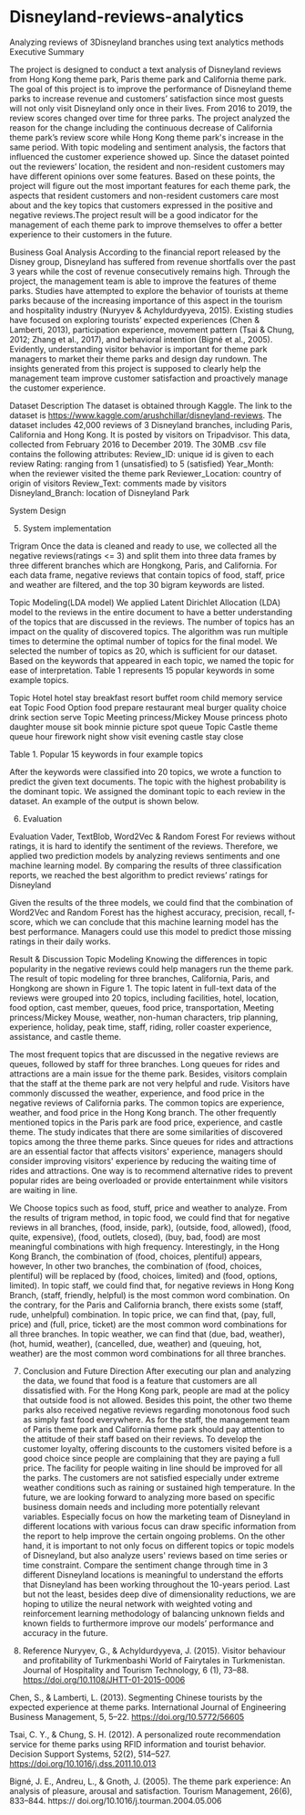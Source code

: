 # Disneyland-reviews-analytics
Analyzing  reviews of 3Disneyland branches using text analytics methods
Executive Summary

The project is designed to conduct a text analysis of Disneyland reviews from Hong Kong theme park, Paris theme park and California theme park. The goal of this project is to improve the performance of Disneyland theme parks to increase revenue and customers’ satisfaction since most guests will not only visit Disneyland only once in their lives. 
From 2016 to 2019, the review scores changed over time for three parks. The project analyzed the reason for the change including the continuous decrease of California theme park’s review score while Hong Kong theme park's increase in the same period. With topic modeling and sentiment analysis, the factors that influenced the customer experience showed up. Since the dataset pointed out the reviewers’ location, the resident and non-resident customers may have different opinions over some features. Based on these points, the project will figure out the most important features for each theme park, the aspects that resident customers and non-resident customers care most about and the key topics that customers expressed in the positive and negative reviews.The project result will be a good indicator for the management of each theme park to improve themselves to offer a better experience to their customers in the future. 

Business Goal Analysis 
According to the financial report released by the Disney group, Disneyland has suffered from revenue shortfalls over the past 3 years while the cost of revenue consecutively remains high. Through the project, the management team is able to improve the features of theme parks. 
Studies have attempted to explore the behavior of tourists at theme parks because of the increasing importance of this aspect in the tourism and hospitality industry (Nuryyev & Achyldurdyyeva, 2015). Existing studies have focused on exploring tourists’ expected experiences (Chen & Lamberti, 2013), participation experience, movement pattern (Tsai & Chung, 2012; Zhang et al., 2017), and behavioral intention (Bigné et al., 2005). Evidently, understanding visitor behavior is important for theme park managers to market their theme parks and design day rundown. The insights generated from this project is supposed to clearly help the management team improve customer satisfaction and proactively manage the customer experience. 

Dataset Description
The dataset is obtained through Kaggle. The link to the dataset is https://www.kaggle.com/arushchillar/disneyland-reviews. The dataset includes 42,000 reviews of 3 Disneyland branches, including Paris, California and Hong Kong. It is posted by visitors on Tripadvisor. This data, collected from February 2016 to December 2019. The 30MB .csv file contains the following attributes:
Review_ID: unique id is given to each review
Rating: ranging from 1 (unsatisfied) to 5 (satisfied)
Year_Month: when the reviewer visited the theme park
Reviewer_Location: country of origin of visitors
Review_Text: comments made by visitors
Disneyland_Branch: location of Disneyland Park





System Design 



5. System implementation 


Trigram
Once the data is cleaned and ready to use, we collected all the negative reviews(ratings <= 3) and split them into three data frames by three different branches which are Hongkong, Paris, and California. For each data frame, negative reviews that contain topics of food, staff, price and weather are filtered, and the top 30 bigram keywords are listed.




Topic Modeling(LDA model) 
We applied Latent Dirichlet Allocation (LDA) model to the reviews in the entire document to have a better understanding of the topics that are discussed in the reviews. The number of topics has an impact on the quality of discovered topics. The algorithm was run multiple times to determine the optimal number of topics for the final model. We selected the number of topics as 20, which is sufficient for our dataset. Based on the keywords that appeared in each topic, we named the topic for ease of interpretation. Table 1 represents 15 popular keywords in some example topics. 

Topic Hotel
hotel
stay
breakfast
resort
buffet
room
child 
memory
service
eat
Topic Food Option 
food
prepare
restaurant
meal 
burger 
quality
choice
drink 
section
serve 
Topic Meeting princess/Mickey Mouse
princess
photo
daughter 
mouse
sit
book
minnie
picture
spot
queue
Topic Castle theme 
queue
hour
firework
night
show
visit
evening
castle
stay
close


Table 1. Popular 15 keywords in four example topics 

After the keywords were classified into 20 topics, we wrote a function to predict the given text documents. The topic with the highest probability is the dominant topic. We assigned the dominant topic to each review in the dataset. An example of the output is shown below. 


6. Evaluation 

Evaluation 
Vader, TextBlob, Word2Vec & Random Forest
For reviews without ratings, it is hard to identify the sentiment of the reviews. Therefore, we applied two prediction models by analyzing reviews sentiments and one machine learning model. By comparing the results of three classification reports, we reached the best algorithm to predict reviews’ ratings for Disneyland 
   




        

Given the results of the three models, we could find that the combination of Word2Vec and Random Forest has the highest accuracy, precision, recall, f-score, which we can conclude that this machine learning model has the best performance. Managers could use this model to predict those missing ratings in their daily works.

Result & Discussion 
Topic Modeling 
Knowing the differences in topic popularity in the negative reviews could help managers run the theme park. The result of topic modeling for three branches, California, Paris, and Hongkong are shown in Figure 1. The topic latent in full-text data of the reviews were grouped into 20 topics, including facilities, hotel, location, food option, cast member, queues, food price, transportation, Meeting princess/Mickey Mouse, weather, non-human characters, trip planning, experience, holiday, peak time, staff, riding, roller coaster experience, assistance, and castle theme. 



The most frequent topics that are discussed in the negative reviews are queues, followed by staff for three branches. Long queues for rides and attractions are a main issue for the theme park. Besides, visitors complain that the staff at the theme park are not very helpful and rude. Visitors have commonly discussed the weather, experience, and food price in the negative reviews of California parks. The common topics are experience, weather, and food price in the Hong Kong branch. The other frequently mentioned topics in the Paris park are food price, experience, and castle theme. The study indicates that there are some similarities of discovered topics among the three theme parks. Since queues for rides and attractions are an essential factor that affects visitors' experience, managers should consider improving visitors' experience by reducing the waiting time of rides and attractions. One way is to recommend alternative rides to prevent popular rides are being overloaded or provide entertainment while visitors are waiting in line.  

We Choose topics such as food, stuff, price and weather to analyze. From the results of trigram method, in topic food, we could find that for negative reviews in all branches, (food, inside, park), (outside, food, allowed), (food, quite, expensive), (food, outlets, closed), (buy, bad, food) are most meaningful combinations with high frequency. Interestingly, in the Hong Kong Branch, the combination of (food, choices, plentiful) appears, however, In other two branches, the combination of (food, choices, plentiful) will be replaced by (food, choices, limited) and (food, options, limited).
In topic staff, we could find that, for negative reviews in Hong Kong Branch, (staff, friendly, helpful) is the most common word combination. On the contrary, for the Paris and California branch, there exists some (staff, rude, unhelpful) combination.
In topic price, we can find that, (pay, full, price) and (full, price, ticket) are the most common word combinations for all three branches.
In topic weather, we can find that (due, bad, weather), (hot, humid, weather), (cancelled, due, weather) and (queuing, hot, weather) are the most common word combinations for all three branches.




















7. Conclusion and Future Direction
After executing our plan and analyzing the data, we found that food is a feature that customers are all dissatisfied with. For the Hong Kong park, people are mad at the policy that outside food is not allowed. Besides this point, the other two theme parks also received negative reviews regarding monotonous food such as simply fast food everywhere. 
As for the staff, the management team of Paris theme park and California theme park should pay attention to the attitude of their staff based on their reviews. 
To develop the customer loyalty, offering discounts to the customers visited before is a good choice since people are complaining that they are paying a full price. 
The facility for people waiting in line should be improved for all the parks. The customers are not satisfied especially under extreme weather conditions such as raining or sustained high temperature. 
In the future, we are looking forward to analyzing more based on specific business domain needs and including more potentially relevant variables. Especially focus on how the marketing team of Disneyland in different locations with various focus can draw specific information from the report to help improve the certain ongoing problems. 
On the other hand, it is important to not only focus on different topics or topic models of Disneyland, but also analyze users' reviews based on time series or time constraint. Compare the sentiment change through time in 3 different Disneyland locations is meaningful to understand the efforts that Disneyland has been working throughout the 10-years period.
Last but not the least, besides deep dive of dimensionality reductions, we are hoping to utilize the neural network with weighted voting and reinforcement learning methodology of balancing unknown fields and known fields to furthermore improve our models’ performance and accuracy in the future.



8. Reference
Nuryyev, G., & Achyldurdyyeva, J. (2015). Visitor behaviour and profitability of Turkmenbashi World of Fairytales in Turkmenistan. Journal of Hospitality and Tourism Technology, 6 (1), 73–88. https://doi.org/10.1108/JHTT-01-2015-0006

Chen, S., & Lamberti, L. (2013). Segmenting Chinese tourists by the expected experience at theme parks. International Journal of Engineering Business Management, 5, 5–22. https://doi.org/10.5772/56605

Tsai, C. Y., & Chung, S. H. (2012). A personalized route recommendation service for theme parks using RFID information and tourist behavior. Decision Support Systems, 52(2), 514–527. https://doi.org/10.1016/j.dss.2011.10.013

Bigné, J. E., Andreu, L., & Gnoth, J. (2005). The theme park experience: An analysis of pleasure, arousal and satisfaction. Tourism Management, 26(6), 833–844. https://
doi.org/10.1016/j.tourman.2004.05.006
